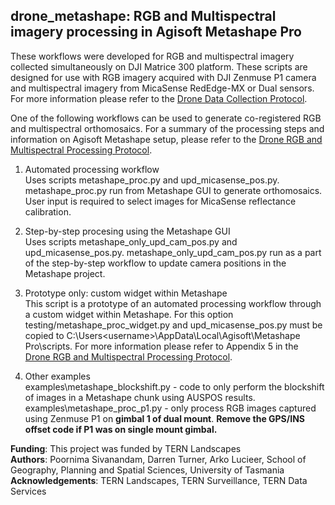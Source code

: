 ## drone_metashape: RGB and Multispectral imagery processing in Agisoft Metashape Pro
These workflows were developed for RGB and multispectral imagery collected simultaneously on DJI Matrice 300 platform. These scripts are designed for use with RGB imagery acquired with DJI Zenmuse P1 camera and multispectral imagery from MicaSense RedEdge-MX or Dual sensors. For more information please refer to the [Drone Data Collection Protocol](https://www.tern.org.au/field-survey-apps-and-protocols/). 

One of the following workflows can be used to generate co-registered RGB and multispectral orthomosaics. For a summary of the processing steps and information on Agisoft Metashape setup, please refer to the [Drone RGB and Multispectral Processing Protocol](https://www.tern.org.au/field-survey-apps-and-protocols/). 
1. Automated processing workflow  
Uses scripts metashape_proc.py and upd_micasense_pos.py. 
metashape_proc.py run from Metashape GUI to generate orthomosaics. User input is required to select images for MicaSense reflectance calibration. 

2. Step-by-step procesing using the Metashape GUI  
Uses scripts metashape_only_upd_cam_pos.py and upd_micasense_pos.py. 
metashape_only_upd_cam_pos.py run as a part of the step-by-step workflow to update camera positions in the Metashape project. 

3. Prototype only: custom widget within Metashape  
This script is a prototype of an automated processing workflow through a custom widget within Metashape. For this option testing/metashape_proc_widget.py and upd_micasense_pos.py must be copied to C:\Users\<username>\AppData\Local\Agisoft\Metashape Pro\scripts\. For more information please refer to Appendix 5 in the [Drone RGB and Multispectral Processing Protocol](https://www.tern.org.au/field-survey-apps-and-protocols/). 

4. Other examples<br>
examples\metashape_blockshift.py - code to only perform the blockshift of images in a Metashape chunk using AUSPOS results.  <br>
examples\metashape_proc_p1.py - only process RGB images captured using Zenmuse P1 on **gimbal 1 of dual mount**. **Remove the GPS/INS offset code if P1 was on single mount gimbal.** <br>

**Funding**: This project was funded by TERN Landscapes  
**Authors**: Poornima Sivanandam, Darren Turner, Arko Lucieer, School of Geography, Planning and Spatial Sciences, University of Tasmania  
**Acknowledgements**: TERN Landscapes, TERN Surveillance, TERN Data Services
